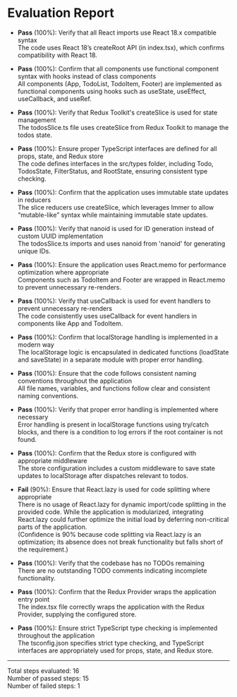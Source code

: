 # Evaluation Report

- **Pass** (100%): Verify that all React imports use React 18.x compatible syntax  
  The code uses React 18’s createRoot API (in index.tsx), which confirms compatibility with React 18.

- **Pass** (100%): Confirm that all components use functional component syntax with hooks instead of class components  
  All components (App, TodoList, TodoItem, Footer) are implemented as functional components using hooks such as useState, useEffect, useCallback, and useRef.

- **Pass** (100%): Verify that Redux Toolkit's createSlice is used for state management  
  The todosSlice.ts file uses createSlice from Redux Toolkit to manage the todos state.

- **Pass** (100%): Ensure proper TypeScript interfaces are defined for all props, state, and Redux store  
  The code defines interfaces in the src/types folder, including Todo, TodosState, FilterStatus, and RootState, ensuring consistent type checking.

- **Pass** (100%): Confirm that the application uses immutable state updates in reducers  
  The slice reducers use createSlice, which leverages Immer to allow “mutable-like” syntax while maintaining immutable state updates.

- **Pass** (100%): Verify that nanoid is used for ID generation instead of custom UUID implementation  
  The todosSlice.ts imports and uses nanoid from 'nanoid' for generating unique IDs.

- **Pass** (100%): Ensure the application uses React.memo for performance optimization where appropriate  
  Components such as TodoItem and Footer are wrapped in React.memo to prevent unnecessary re-renders.

- **Pass** (100%): Verify that useCallback is used for event handlers to prevent unnecessary re-renders  
  The code consistently uses useCallback for event handlers in components like App and TodoItem.

- **Pass** (100%): Confirm that localStorage handling is implemented in a modern way  
  The localStorage logic is encapsulated in dedicated functions (loadState and saveState) in a separate module with proper error handling.

- **Pass** (100%): Ensure that the code follows consistent naming conventions throughout the application  
  All file names, variables, and functions follow clear and consistent naming conventions.

- **Pass** (100%): Verify that proper error handling is implemented where necessary  
  Error handling is present in localStorage functions using try/catch blocks, and there is a condition to log errors if the root container is not found.

- **Pass** (100%): Confirm that the Redux store is configured with appropriate middleware  
  The store configuration includes a custom middleware to save state updates to localStorage after dispatches relevant to todos.

- **Fail** (90%): Ensure that React.lazy is used for code splitting where appropriate  
  There is no usage of React.lazy for dynamic import/code splitting in the provided code. While the application is modularized, integrating React.lazy could further optimize the initial load by deferring non-critical parts of the application.  
  (Confidence is 90% because code splitting via React.lazy is an optimization; its absence does not break functionality but falls short of the requirement.)

- **Pass** (100%): Verify that the codebase has no TODOs remaining  
  There are no outstanding TODO comments indicating incomplete functionality.

- **Pass** (100%): Confirm that the Redux Provider wraps the application entry point  
  The index.tsx file correctly wraps the application with the Redux Provider, supplying the configured store.

- **Pass** (100%): Ensure strict TypeScript type checking is implemented throughout the application  
  The tsconfig.json specifies strict type checking, and TypeScript interfaces are appropriately used for props, state, and Redux store.

---

Total steps evaluated: 16  
Number of passed steps: 15  
Number of failed steps: 1